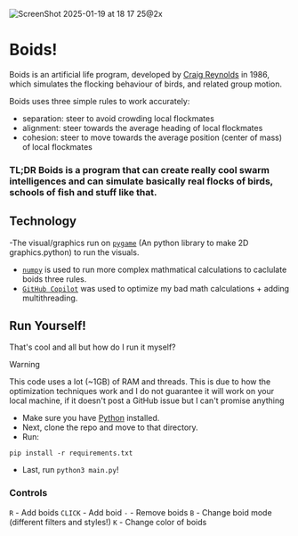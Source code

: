 ![ScreenShot 2025-01-19 at 18 17 25@2x](https://github.com/user-attachments/assets/97095bb2-f35f-4f95-97c9-bf18f8aee976)
# Boids!
Boids is an artificial life program, developed by [Craig Reynolds](https://www.red3d.com/cwr/) in 1986, which simulates the flocking behaviour of birds, and related group motion.

Boids uses three simple rules to work accurately:
- separation: steer to avoid crowding local flockmates
- alignment: steer towards the average heading of local flockmates
- cohesion: steer to move towards the average position (center of mass) of local flockmates

### TL;DR Boids is a program that can create really cool swarm intelligences and can simulate basically real flocks of birds, schools of fish and stuff like that.

## Technology
-The visual/graphics run on [`pygame`](https://pygame.org) (An python library to make 2D graphics.python) to run the visuals. 
- [`numpy`](https://numpy.org/) is used to run more complex mathmatical calculations to caclulate boids three rules.
- [`GitHub Copilot`](https://github.com/features/copilot) was used to optimize my bad math calculations + adding multithreading.

## Run Yourself!
That's cool and all but how do I run it myself?
> [!WARNING]
> This code uses a lot (~1GB) of RAM and threads. This is due to how the optimization techniques work and I do not guarantee it will work on your local machine, if it doesn't post a GitHub issue but I can't promise anything
- Make sure you have [Python](https://www.python.org/) installed.
- Next, clone the repo and move to that directory.
- Run: 
```
pip install -r requirements.txt
```
- Last, run `python3 main.py`!

### Controls
`R` - Add boids
`CLICK` - Add boid
`-` - Remove boids
`B` - Change boid mode (different filters and styles!)
`K` - Change color of boids